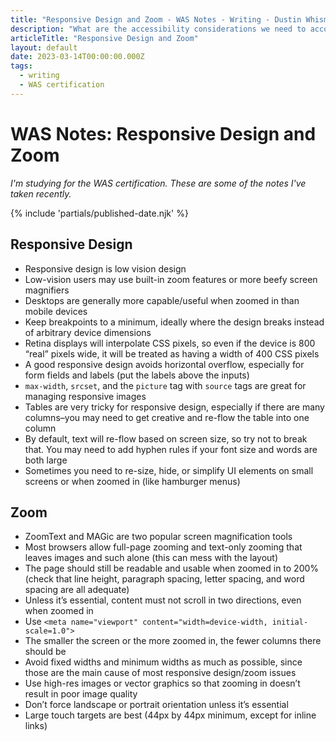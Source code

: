 ```yaml
---
title: "Responsive Design and Zoom - WAS Notes - Writing - Dustin Whisman"
description: "What are the accessibility considerations we need to account for that relate to Responsive Design and Zoom?"
articleTitle: "Responsive Design and Zoom"
layout: default
date: 2023-03-14T00:00:00.000Z
tags:
  - writing
  - WAS certification
---
```


# WAS Notes: Responsive Design and Zoom

_I'm studying for the WAS certification. These are some of the notes I've taken recently._

{% include 'partials/published-date.njk' %}

## Responsive Design

- Responsive design is low vision design
- Low-vision users may use built-in zoom features or more beefy screen magnifiers
- Desktops are generally more capable/useful when zoomed in than mobile devices
- Keep breakpoints to a minimum, ideally where the design breaks instead of arbitrary device dimensions
- Retina displays will interpolate CSS pixels, so even if the device is 800 “real” pixels wide, it will be treated as having a width of 400 CSS pixels
- A good responsive design avoids horizontal overflow, especially for form fields and labels (put the labels above the inputs)
- `max-width`, `srcset`, and the `picture` tag with `source` tags are great for managing responsive images
- Tables are very tricky for responsive design, especially if there are many columns–you may need to get creative and re-flow the table into one column
- By default, text will re-flow based on screen size, so try not to break that. You may need to add hyphen rules if your font size and words are both large
- Sometimes you need to re-size, hide, or simplify UI elements on small screens or when zoomed in (like hamburger menus)

## Zoom

- ZoomText and MAGic are two popular screen magnification tools
- Most browsers allow full-page zooming and text-only zooming that leaves images and such alone (this can mess with the layout)
- The page should still be readable and usable when zoomed in to 200% (check that line height, paragraph spacing, letter spacing, and word spacing are all adequate)
- Unless it’s essential, content must not scroll in two directions, even when zoomed in
- Use `<meta name="viewport" content="width=device-width, initial-scale=1.0">`
- The smaller the screen or the more zoomed in, the fewer columns there should be
- Avoid fixed widths and minimum widths as much as possible, since those are the main cause of most responsive design/zoom issues
- Use high-res images or vector graphics so that zooming in doesn’t result in poor image quality
- Don’t force landscape or portrait orientation unless it’s essential
- Large touch targets are best (44px by 44px minimum, except for inline links)
